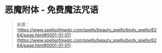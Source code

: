 <!--yml

category: 未分类

date: 2024-06-12 18:40:49

-->

# 恶魔附体 - 免费魔法咒语

> 来源：[https://www.spellsofmagic.com/spells/beauty_spells/body_spells/6264/page.html#0001-01-01](https://www.spellsofmagic.com/spells/beauty_spells/body_spells/6264/page.html#0001-01-01)
